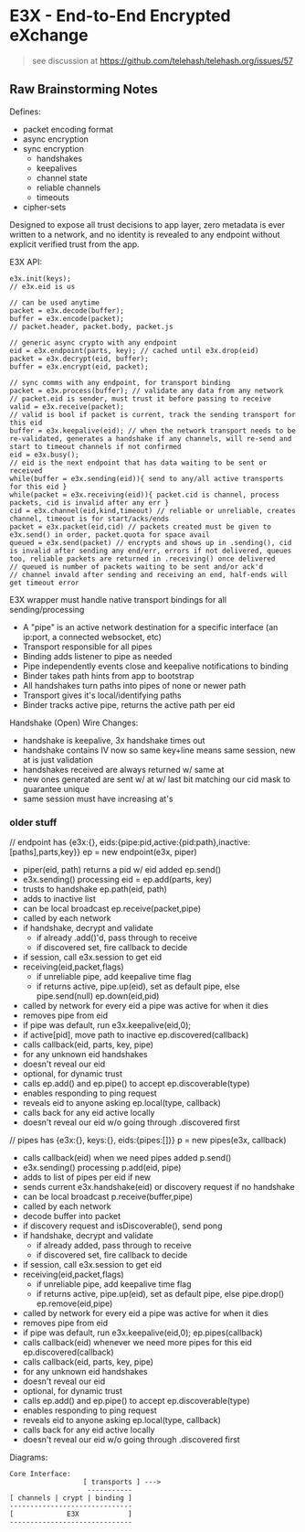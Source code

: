 E3X - End-to-End Encrypted eXchange
===================================

> see discussion at
> https://github.com/telehash/telehash.org/issues/57

## Raw Brainstorming Notes

Defines:

* packet encoding format
* async encryption
* sync encryption
  * handshakes
  * keepalives
  * channel state
  * reliable channels
  * timeouts
* cipher-sets

Designed to expose all trust decisions to app layer, zero metadata is ever written to a network, and no identity is revealed to any endpoint without explicit verified trust from the app.

E3X API:

````
e3x.init(keys);
// e3x.eid is us

// can be used anytime
packet = e3x.decode(buffer);
buffer = e3x.encode(packet);
// packet.header, packet.body, packet.js

// generic async crypto with any endpoint
eid = e3x.endpoint(parts, key); // cached until e3x.drop(eid)
packet = e3x.decrypt(eid, buffer);
buffer = e3x.encrypt(eid, packet);

// sync comms with any endpoint, for transport binding
packet = e3x.process(buffer); // validate any data from any network
// packet.eid is sender, must trust it before passing to receive
valid = e3x.receive(packet);
// valid is bool if packet is current, track the sending transport for this eid
buffer = e3x.keepalive(eid); // when the network transport needs to be re-validated, generates a handshake if any channels, will re-send and start to timeout channels if not confirmed
eid = e3x.busy();
// eid is the next endpoint that has data waiting to be sent or received
while(buffer = e3x.sending(eid)){ send to any/all active transports for this eid }
while(packet = e3x.receiving(eid)){ packet.cid is channel, process packets, cid is invalid after any err }
cid = e3x.channel(eid,kind,timeout) // reliable or unreliable, creates channel, timeout is for start/acks/ends
packet = e3x.packet(eid,cid) // packets created must be given to e3x.send() in order, packet.quota for space avail
queued = e3x.send(packet) // encrypts and shows up in .sending(), cid is invalid after sending any end/err, errors if not delivered, queues too, reliable packets are returned in .receiving() once delivered
// queued is number of packets waiting to be sent and/or ack'd
// channel invald after sending and receiving an end, half-ends will get timeout error

````

E3X wrapper must handle native transport bindings for all sending/processing

* A "pipe" is an active network destination for a specific interface (an ip:port, a connected websocket, etc)
* Transport responsible for all pipes
* Binding adds listener to pipe as needed
* Pipe independently events close and keepalive notifications to binding
* Binder takes path hints from app to bootstrap
* All handshakes turn paths into pipes of none or newer path
* Transport gives it's local/identifying paths
* Binder tracks active pipe, returns the active path per eid


Handshake (Open) Wire Changes:

* handshake is keepalive, 3x handshake times out
* handshake contains IV now so same key+line means same session, new at is just validation
* handshakes received are always returned w/ same at
* new ones generated are sent w/ at w/ last bit matching our cid mask to guarantee unique
* same session must have increasing at's


### older stuff

// endpoint has {e3x:{}, eids:{pipe:pid,active:{pid:path},inactive:[paths],parts,key}}
ep = new endpoint(e3x, piper)
 - piper(eid, path) returns a pid w/ eid added
ep.send()
 - e3x.sending() processing
eid = ep.add(parts, key)
 - trusts to handshake
ep.path(eid, path)
 - adds to inactive list
 - can be local broadcast
ep.receive(packet,pipe)
 - called by each network
 - if handshake, decrypt and validate
   - if already .add()'d, pass through to receive
   - if discovered set, fire callback to decide
 - if session, call e3x.session to get eid
 - receiving(eid,packet,flags)
   - if unreliable pipe, add keepalive time flag
   - if returns active, pipe.up(eid), set as default pipe, else pipe.send(null)
ep.down(eid,pid)
 - called by network for every eid a pipe was active for when it dies
 - removes pipe from eid
 - if pipe was default, run e3x.keepalive(eid,0);
 - if active[pid], move path to inactive
ep.discovered(callback)
 - calls callback(eid, parts, key, pipe)
 - for any unknown eid handshakes
 - doesn't reveal our eid
 - optional, for dynamic trust
 - calls ep.add() and ep.pipe() to accept
ep.discoverable(type)
 - enables responding to ping request
 - reveals eid to anyone asking
ep.local(type, callback)
 - calls back for any eid active locally
 - doesn't reveal our eid w/o going through .discovered first



// pipes has {e3x:{}, keys:{}, eids:{pipes:[]}}
p = new pipes(e3x, callback)
 - calls callback(eid) when we need pipes added
p.send()
 - e3x.sending() processing
p.add(eid, pipe)
 - adds to list of pipes per eid if new
 - sends current e3x.handshake(eid) or discovery request if no handshake
 - can be local broadcast
p.receive(buffer,pipe)
 - called by each network
 - decode buffer into packet
 - if discovery request and isDiscoverable(), send pong
 - if handshake, decrypt and validate
   - if already added, pass through to receive
   - if discovered set, fire callback to decide
 - if session, call e3x.session to get eid
 - receiving(eid,packet,flags)
   - if unreliable pipe, add keepalive time flag
   - if returns active, pipe.up(eid), set as default pipe, else pipe.drop()
ep.remove(eid,pipe)
 - called by network for every eid a pipe was active for when it dies
 - removes pipe from eid
 - if pipe was default, run e3x.keepalive(eid,0);
ep.pipes(callback)
 - calls callback(eid) whenever we need more pipes for this eid
ep.discovered(callback)
 - calls callback(eid, parts, key, pipe)
 - for any unknown eid handshakes
 - doesn't reveal our eid
 - optional, for dynamic trust
 - calls ep.add() and ep.pipe() to accept
ep.discoverable(type)
 - enables responding to ping request
 - reveals eid to anyone asking
ep.local(type, callback)
 - calls back for any eid active locally
 - doesn't reveal our eid w/o going through .discovered first
 



Diagrams:

```
Core Interface:
                  [ transports ] --->
                   -----------
[ channels | crypt | binding ]
------------------------------
[             E3X            ]
------------------------------


```

